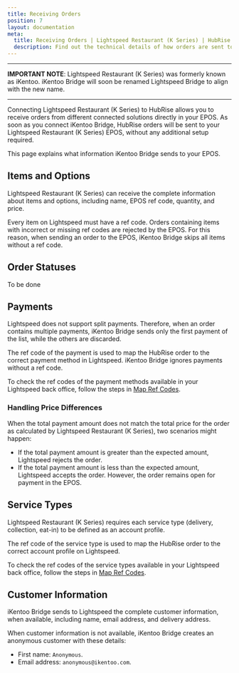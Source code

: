 ```yaml
---
title: Receiving Orders
position: 7
layout: documentation
meta:
  title: Receiving Orders | Lightspeed Restaurant (K Series) | HubRise
  description: Find out the technical details of how orders are sent to Lightspeed from HubRise, which fields are passed and which are not.
---
```


---

**IMPORTANT NOTE**: Lightspeed Restaurant (K Series) was formerly known as iKentoo. iKentoo Bridge will soon be renamed Lightspeed Bridge to align with the new name.

---

Connecting Lightspeed Restaurant (K Series) to HubRise allows you to receive orders from different connected solutions directly in your EPOS. As soon as you connect iKentoo Bridge, HubRise orders will be sent to your Lightspeed Restaurant (K Series) EPOS, without any additional setup required.

This page explains what information iKentoo Bridge sends to your EPOS.

## Items and Options

Lightspeed Restaurant (K Series) can receive the complete information about items and options, including name, EPOS ref code, quantity, and price.

Every item on Lightspeed must have a ref code. Orders containing items with incorrect or missing ref codes are rejected by the EPOS. For this reason, when sending an order to the EPOS, iKentoo Bridge skips all items without a ref code.

## Order Statuses

To be done

## Payments

Lightspeed does not support split payments. Therefore, when an order contains multiple payments, iKentoo Bridge sends only the first payment of the list, while the others are discarded.

The ref code of the payment is used to map the HubRise order to the correct payment method in Lightspeed. iKentoo Bridge ignores payments without a ref code.

To check the ref codes of the payment methods available in your Lightspeed back office, follow the steps in [Map Ref Codes](/apps/ikentoo-lightspeed/map-ref-codes#payment-methods).

### Handling Price Differences

When the total payment amount does not match the total price for the order as calculated by Lightspeed Restaurant (K Series), two scenarios might happen:

- If the total payment amount is greater than the expected amount, Lightspeed rejects the order.
- If the total payment amount is less than the expected amount, Lightspeed accepts the order. However, the order remains open for payment in the EPOS.

## Service Types

Lightspeed Restaurant (K Series) requires each service type (delivery, collection, eat-in) to be defined as an account profile.

The ref code of the service type is used to map the HubRise order to the correct account profile on Lightspeed.

To check the ref codes of the service types available in your Lightspeed back office, follow the steps in [Map Ref Codes](/apps/ikentoo-lightspeed/map-ref-codes#service-types).

## Customer Information

iKentoo Bridge sends to Lightspeed the complete customer information, when available, including name, email address, and delivery address.

When customer information is not available, iKentoo Bridge creates an anonymous customer with these details:
- First name: `Anonymous`.
- Email address: `anonymous@ikentoo.com`.